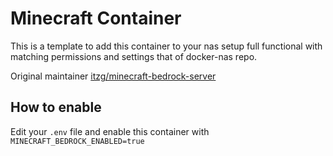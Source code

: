 # Minecraft Container

This is a template to add this container to your nas setup full functional with matching permissions and settings that of docker-nas repo.

Original maintainer [itzg/minecraft-bedrock-server](https://hub.docker.com/r/itzg/minecraft-bedrock-server)

## How to enable

Edit your `.env` file and enable this container with `MINECRAFT_BEDROCK_ENABLED=true`

